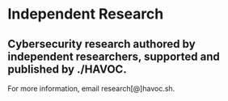 # Independent Research

## Cybersecurity research authored by independent researchers, supported and published by ./HAVOC.

For more information, email research[@]havoc.sh.
